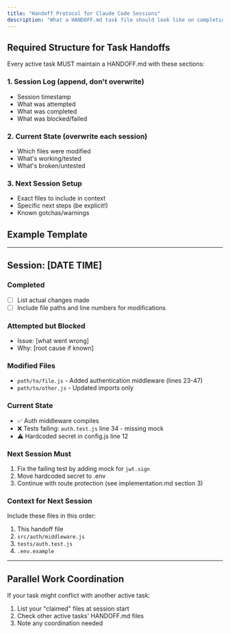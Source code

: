 ```yaml
---
title: "Handoff Protocol for Claude Code Sessions"
description: "What a HANDOFF.md task file should look like on completion of a task"
---
```


## Required Structure for Task Handoffs

Every active task MUST maintain a HANDOFF.md with these sections:

### 1. Session Log (append, don't overwrite)
- Session timestamp
- What was attempted
- What was completed
- What was blocked/failed

### 2. Current State (overwrite each session)
- Which files were modified
- What's working/tested
- What's broken/untested

### 3. Next Session Setup
- Exact files to include in context
- Specific next steps (be explicit!)
- Known gotchas/warnings

## Example Template

---
## Session: [DATE TIME]

### Completed
- [ ] List actual changes made
- [ ] Include file paths and line numbers for modifications

### Attempted but Blocked
- Issue: [what went wrong]
- Why: [root cause if known]

### Modified Files
- `path/to/file.js` - Added authentication middleware (lines 23-47)
- `path/to/other.js` - Updated imports only

### Current State
- ✅ Auth middleware compiles
- ❌ Tests failing: `auth.test.js` line 34 - missing mock
- ⚠️ Hardcoded secret in config.js line 12

### Next Session Must
1. Fix the failing test by adding mock for `jwt.sign`
2. Move hardcoded secret to .env
3. Continue with route protection (see implementation.md section 3)

### Context for Next Session
Include these files in this order:
1. This handoff file
2. `src/auth/middleware.js`
3. `tests/auth.test.js`
4. `.env.example`
---

## Parallel Work Coordination

If your task might conflict with another active task:
1. List your "claimed" files at session start
2. Check other active tasks' HANDOFF.md files
3. Note any coordination needed